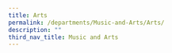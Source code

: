```yaml
---
title: Arts
permalink: /departments/Music-and-Arts/Arts/
description: ""
third_nav_title: Music and Arts
---
```

